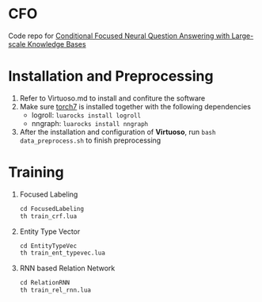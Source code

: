 # CFO
Code repo for [Conditional Focused Neural Question Answering with Large-scale Knowledge Bases](https://www.aclweb.org/anthology/P/P16/P16-1076.pdf)

# Installation and Preprocessing
1. Refer to Virtuoso.md to install and confiture the software
2. Make sure [torch7](http://torch.ch/) is installed together with the following dependencies
   - logroll: `luarocks install logroll`
   - nngraph: `luarocks install nngraph`
3. After the installation and configuration of **Virtuoso**, run `bash data_preprocess.sh` to finish preprocessing

# Training

1. Focused Labeling

   ```python
   cd FocusedLabeling
   th train_crf.lua
   ```

2. Entity Type Vector

   ```python
   cd EntityTypeVec
   th train_ent_typevec.lua
   ```

3. RNN based Relation Network

   ```python
   cd RelationRNN
   th train_rel_rnn.lua
   ```

   ​

